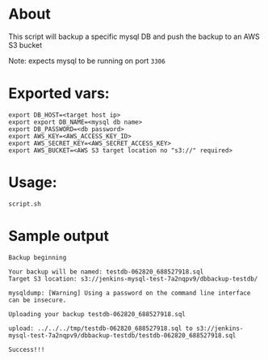# About

This script will backup a specific mysql DB and push the backup to an AWS S3 bucket

Note: expects mysql to be running on port `3306`

# Exported vars:
```
export DB_HOST=<target host ip>
export export DB_NAME=<mysql db name>
export DB_PASSWORD=<db password>
export AWS_KEY=<AWS_ACCESS_KEY_ID>
export AWS_SECRET_KEY=<AWS_SECRET_ACCESS_KEY>
export AWS_BUCKET=<AWS S3 target location no "s3://" required>
```
# Usage:

`script.sh`

# Sample output
```
Backup beginning

Your backup will be named: testdb-062820_688527918.sql
Target S3 location: s3://jenkins-mysql-test-7a2nqpv9/dbbackup-testdb/

mysqldump: [Warning] Using a password on the command line interface can be insecure.

Uploading your backup testdb-062820_688527918.sql

upload: ../../../tmp/testdb-062820_688527918.sql to s3://jenkins-mysql-test-7a2nqpv9/dbbackup-testdb/testdb-062820_688527918.sql

Success!!!
```

